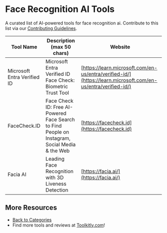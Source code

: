 # Face Recognition AI Tools

A curated list of AI-powered tools for face recognition ai. Contribute to this list via our [Contributing Guidelines](https://github.com/ToolkitlyAI/awesome-ai-tools/blob/master/CONTRIBUTING.md).

| Tool Name | Description (max 50 chars) | Website |
|-----------|----------------------------|---------|
| Microsoft Entra Verified ID | Microsoft Entra Verified ID Face Check: Biometric Trust Tool | [https://learn.microsoft.com/en-us/entra/verified-id/](https://learn.microsoft.com/en-us/entra/verified-id/) |
| FaceCheck.ID | Face Check ID: Free AI-Powered Face Search to Find People on Instagram, Social Media & the Web | [https://facecheck.id](https://facecheck.id) |
| Facia AI | Leading Face Recognition with 3D Liveness Detection | [https://facia.ai/](https://facia.ai/) |

## More Resources
- [Back to Categories](https://github.com/ToolkitlyAI/awesome-ai-tools/blob/master/README.md)
- Find more tools and reviews at [Toolkitly.com](https://toolkitly.com)!
